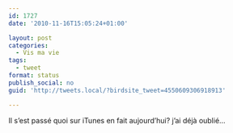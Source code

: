 ```yaml
---
id: 1727
date: '2010-11-16T15:05:24+01:00'

layout: post
categories:
  - Vis ma vie
tags:
  - tweet
format: status
publish_social: no
guid: 'http://tweets.local/?birdsite_tweet=4550609306918913'

---
```


Il s’est passé quoi sur iTunes en fait aujourd’hui? j’ai déjà oublié…